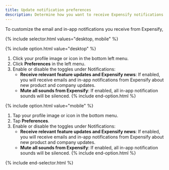 ```yaml
---
title: Update notification preferences
description: Determine how you want to receive Expensify notifications
---
```

<div id="new-expensify" markdown="1">

To customize the email and in-app notifications you receive from Expensify,

{% include selector.html values="desktop, mobile" %}

{% include option.html value="desktop" %}
1. Click your profile image or icon in the bottom left menu.
2. Click **Preferences** in the left menu. 
3. Enable or disable the toggles under Notifications:
   - **Receive relevant feature updates and Expensify news**: If enabled, you will receive emails and in-app notifications from Expensify about new product and company updates. 
   - **Mute all sounds from Expensify**: If enabled, all in-app notification sounds will be silenced.
{% include end-option.html %}

{% include option.html value="mobile" %}
1. Tap your profile image or icon in the bottom menu.
2. Tap **Preferences**. 
3. Enable or disable the toggles under Notifications:
   - **Receive relevant feature updates and Expensify news**: If enabled, you will receive emails and in-app notifications from Expensify about new product and company updates. 
   - **Mute all sounds from Expensify**: If enabled, all in-app notification sounds will be silenced.
{% include end-option.html %}

{% include end-selector.html %}

</div>

